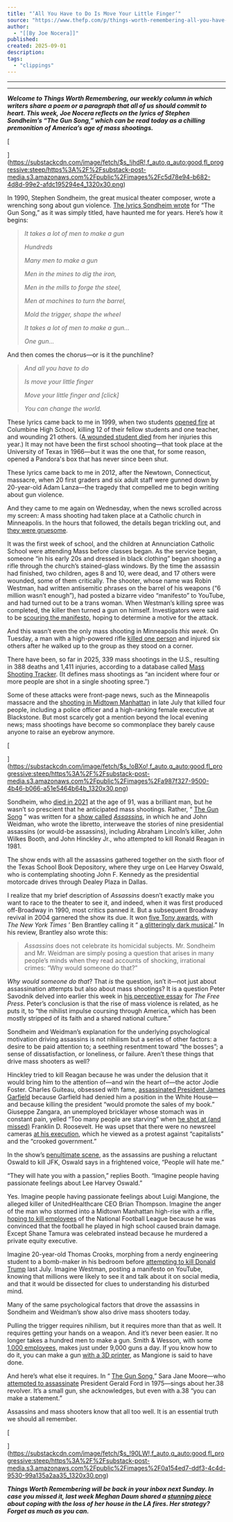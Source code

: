 ```yaml
---
title: "‘All You Have to Do Is Move Your Little Finger’"
source: "https://www.thefp.com/p/things-worth-remembering-all-you-have-to-do-is-move-your-little-finger-sondheim-shootings?r=7br8e"
author:
  - "[[By Joe Nocera]]"
published:
created: 2025-09-01
description:
tags:
  - "clippings"
---
```

---

---

***Welcome to Things Worth Remembering, our weekly column in which writers share a poem or a paragraph that all of us should commit to heart. This week, Joe Nocera reflects on the lyrics of Stephen Sondheim’s “The Gun Song,” which can be read today as a chilling premonition of America’s age of mass shootings.***

[

](https://substackcdn.com/image/fetch/$s_!jhdR!,f_auto,q_auto:good,fl_progressive:steep/https%3A%2F%2Fsubstack-post-media.s3.amazonaws.com%2Fpublic%2Fimages%2Fc5d78e94-b682-4d8d-99e2-afdc195294e4_1320x30.png)

In 1990, Stephen Sondheim, the great musical theater composer, wrote a wrenching song about gun violence. [The lyrics Sondheim wrote](https://genius.com/James-barbour-michael-cerveris-denis-ohare-and-becky-ann-baker-the-gun-song-lyrics) for “The Gun Song,” as it was simply titled, have haunted me for years. Here’s how it begins:

> *It takes a lot of men to make a gun*
> 
> *Hundreds*
> 
> *Many men to make a gun*
> 
> *Men in the mines to dig the iron,*
> 
> *Men in the mills to forge the steel,*
> 
> *Men at machines to turn the barrel,*
> 
> *Mold the trigger, shape the wheel*
> 
> *It takes a lot of men to make a gun...*
> 
> *One gun...*

And then comes the chorus—or is it the punchline?

> *And all you have to do*
> 
> *Is move your little finger*
> 
> *Move your little finger and \[click\]*
> 
> *You can change the world.*

These lyrics came back to me in 1999, when two students [opened fire](https://vault.fbi.gov/Columbine%20High%20School%20) at Columbine High School, killing 12 of their fellow students and one teacher, and wounding 21 others. ([A wounded student died](https://www.nytimes.com/2025/03/13/us/columbine-school-shooting-death-toll.html) from her injuries this year.) It may not have been the first school shooting—that took place at the University of Texas in 1966—but it was the one that, for some reason, opened a Pandora's box that has never since been shut.

These lyrics came back to me in 2012, after the Newtown, Connecticut, massacre, when 20 first graders and six adult staff were gunned down by 20-year-old Adam Lanza—the tragedy that compelled me to begin writing about gun violence.

And they came to me again on Wednesday, when the news scrolled across my screen: A mass shooting had taken place at a Catholic church in Minneapolis. In the hours that followed, the details began trickling out, and [they were gruesome](https://www.foxnews.com/us/minnesota-governor-says-shooting-has-taken-place-minneapolis-catholic-school).

It was the first week of school, and the children at Annunciation Catholic School were attending Mass before classes began. As the service began, someone “in his early 20s and dressed in black clothing” began shooting a rifle through the church’s stained-glass windows. By the time the assassin had finished, two children, ages 8 and 10, were dead, and 17 others were wounded, some of them critically. The shooter, whose name was Robin Westman, had written antisemitic phrases on the barrel of his weapons (“6 million wasn’t enough”), had posted a bizarre video “manifesto” to YouTube, and had turned out to be a trans woman. When Westman’s killing spree was completed, the killer then turned a gun on himself. Investigators were said to be [scouring the manifesto](https://www.the-independent.com/news/world/americas/crime/minneapolis-shooting-robin-westman-annunciation-catholic-school-live-updates-b2815465.html), hoping to determine a motive for the attack.

And this wasn’t even the only mass shooting in Minneapolis *this week*. On Tuesday, a man with a high-powered rifle [killed one person](https://www.mprnews.org/story/2025/08/26/minneapolis-shooting-one-dead-six-hurt) and injured six others after he walked up to the group as they stood on a corner.

There have been, so far in 2025, 339 mass shootings in the U.S., resulting in 388 deaths and 1,411 injuries, according to a database called [Mass Shooting Tracker](https://massshootingtracker.site/data/?year=2025). (It defines mass shootings as “an incident where four or more people are shot in a single shooting spree.”)

Some of these attacks were front-page news, such as the Minneapolis massacre and the [shooting in Midtown Manhattan](https://www.nytimes.com/2025/07/30/nyregion/park-avenue-shooting-victims.html) in late July that killed four people, including a police officer and a high-ranking female executive at Blackstone. But most scarcely got a mention beyond the local evening news; mass shootings have become so commonplace they barely cause anyone to raise an eyebrow anymore.

[

](https://substackcdn.com/image/fetch/$s_!oBXo!,f_auto,q_auto:good,fl_progressive:steep/https%3A%2F%2Fsubstack-post-media.s3.amazonaws.com%2Fpublic%2Fimages%2Fa987f327-9500-4b46-b066-a51e5464b64b_1320x30.png)

Sondheim, who [died in 2021](https://www.nytimes.com/2021/11/26/theater/stephen-sondheim-dead.html) at the age of 91, was a brilliant man, but he wasn’t so prescient that he anticipated mass shootings. Rather, “ [The Gun Song](https://kcopera.org/advisory-the-gun-song-in-context/) ” was written for a [show called](https://stageagent.com/shows/musical/1424/assassins) *[Assassins](https://stageagent.com/shows/musical/1424/assassins)*, in which he and John Weidman, who wrote the libretto, interweave the stories of nine presidential assassins (or would-be assassins), including Abraham Lincoln’s killer, John Wilkes Booth, and John Hinckley Jr., who attempted to kill Ronald Reagan in 1981.

The show ends with all the assassins gathered together on the sixth floor of the Texas School Book Depository, where they urge on Lee Harvey Oswald, who is contemplating shooting John F. Kennedy as the presidential motorcade drives through Dealey Plaza in Dallas.

I realize that my brief description of *Assassins* doesn’t exactly make you want to race to the theater to see it, and indeed, when it was first produced off-Broadway in 1990, most critics panned it. But a subsequent Broadway revival in 2004 garnered the show its due. It won [five Tony awards](https://www.ibdb.com/broadway-production/assassins-13580#Awards), with *The* *New York* *Times* ’ Ben Brantley calling it “ [a glitteringly dark musical](https://www.nytimes.com/2004/04/23/movies/theater-review-a-demon-gallery-of-glory-hounds.html).” In his review, Brantley also wrote this:

> *Assassins* does not celebrate its homicidal subjects. Mr. Sondheim and Mr. Weidman are simply posing a question that arises in many people’s minds when they read accounts of shocking, irrational crimes: “Why would someone do that?”

*Why would someone do that*? That *is* the question, isn’t it—not just about assassination attempts but also about mass shootings? It is a question Peter Savodnik delved into earlier this week in [his perceptive essay](https://www.thefp.com/p/robin-westman-and-the-rise-of-american-nihilism-minneapolis-shooting) for *The Free Press*. Peter’s conclusion is that the rise of mass violence is related, as he puts it, to “the nihilist impulse coursing through America, which has been mostly stripped of its faith and a shared national culture.”

Sondheim and Weidman’s explanation for the underlying psychological motivation driving assassins is not nihilism but a series of other factors: a desire to be paid attention to; a seething resentment toward “the bosses”; a sense of dissatisfaction, or loneliness, or failure. Aren’t these things that drive mass shooters as well?

Hinckley tried to kill Reagan because he was under the delusion that it would bring him to the attention of—and win the heart of—the actor Jodie Foster. Charles Guiteau, obsessed with fame, [assassinated President James Garfield](https://www.theatlantic.com/politics/archive/2015/10/this-is-the-brain-that-shot-president-james-garfield/454212/) because Garfield had denied him a position in the White House—and because killing the president “would promote the sales of my book.” Giuseppe Zangara, an unemployed bricklayer whose stomach was in constant pain, yelled “Too many people are starving” when [he shot at (and missed)](https://stars.library.ucf.edu/cgi/viewcontent.cgi?article=2673&context=fhq) Franklin D. Roosevelt. He was upset that there were no newsreel cameras [at his execution](https://www.floridamemory.com/items/show/334329), which he viewed as a protest against “capitalists” and the “crooked government.”

In the show’s [penultimate scene](https://youtu.be/mMVnLSAmSvs?feature=shared), as the assassins are pushing a reluctant Oswald to kill JFK, Oswald says in a frightened voice, “People will hate me.”

“They will hate you with a passion,” replies Booth. “Imagine people having passionate feelings about Lee Harvey Oswald.”

Yes. Imagine people having passionate feelings about Luigi Mangione, the alleged killer of UnitedHealthcare CEO Brian Thompson. Imagine the anger of the man who stormed into a Midtown Manhattan high-rise with a rifle, [hoping to kill employees](https://abcnews.go.com/US/midtown-shooting-suspect-left-note-mentioning-nfl-cte/story?id=124163966) of the National Football League because he was convinced that the football he played in high school caused brain damage. Except Shane Tamura was celebrated instead because he murdered a private equity executive.

Imagine 20-year-old Thomas Crooks, morphing from a nerdy engineering student to a bomb-maker in his bedroom before [attempting to kill Donald Trump](https://www.cbsnews.com/lifeofthomascrooks/) last July. Imagine Westman, posting a manifesto on YouTube, knowing that millions were likely to see it and talk about it on social media, and that it would be dissected for clues to understanding his disturbed mind.

Many of the same psychological factors that drove the assassins in Sondheim and Weidman’s show also drive mass shooters today.

Pulling the trigger requires nihilism, but it requires more than that as well. It requires getting your hands on a weapon. And it’s never been easier. It no longer takes a hundred men to make a gun. Smith & Wesson, with some [1,000 employees](https://smokinggun.org/manufacturer/smith-wesson/#:~:text=Smith%20%26%20Wesson%20manufactured%202%2C317%2C792%20firearms%20in%202021.&text=ATF%2C%202021%20Annual%20Firearms%20Manufacturers,%2Dexport%2Dreport%2Dafmer.), makes just under 9,000 guns a day. If you know how to do it, you can make a gun [with a 3D printer](https://www.youtube.com/watch?v=tQB_ib-KQXA), as Mangione is said to have done.

And here’s what else it requires. In “ [The Gun Song](https://music.youtube.com/watch?v=qXlaU-vO7Uw),” Sara Jane Moore—who [attempted to assassinate](https://hyperallergic.com/957620/a-woman-who-tried-to-kill-the-president-tells-her-story-suburban-fury/) President Gerald Ford in 1975—sings about her.38 revolver. It’s a small gun, she acknowledges, but even with a.38 “you can make a statement.”

Assassins and mass shooters know that all too well. It is an essential truth we should all remember.

[

](https://substackcdn.com/image/fetch/$s_!90LW!,f_auto,q_auto:good,fl_progressive:steep/https%3A%2F%2Fsubstack-post-media.s3.amazonaws.com%2Fpublic%2Fimages%2F0a154ed7-ddf3-4c4d-9530-99a135a2aa35_1320x30.png)

***Things Worth Remembering will be back in your inbox next Sunday. In case you missed it, last week Meghan Daum shared a [stunning piece](https://www.thefp.com/p/things-worth-remembering-without-forgetting-its-impossible-to-live) about coping with the loss of her house in the LA fires. Her strategy? Forget as much as you can.***